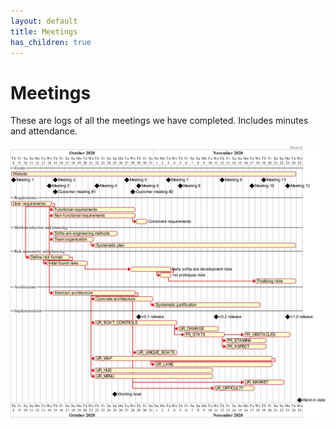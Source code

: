 ```yaml
---
layout: default
title: Meetings
has_children: true
---
```


# Meetings

These are logs of all the meetings we have completed. Includes minutes and attendance.

![gantt chart](/assets/static/week8.png "Gantt chart")